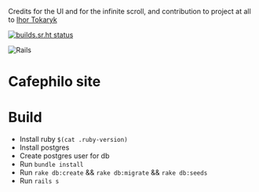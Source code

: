 Credits for the UI and for the infinite scroll, and contribution to project at all to [Ihor Tokaryk](https://github.com/ihortok)

[![builds.sr.ht status](https://builds.sr.ht/~voloyev/cafefilo_v3/.build.yml.svg)](https://builds.sr.ht/~voloyev/cafefilo_v3/.build.yml?)

![Rails](https://github.com/cafephilolviv/cafephilo_v3/workflows/Rails/badge.svg?branch=master)

# Cafephilo site

# Build

- Install ruby `$(cat .ruby-version)`
- Install postgres
- Create postgres user for db
- Run `bundle install`
- Run `rake db:create` && `rake db:migrate` && `rake db:seeds`
- Run `rails s`
